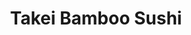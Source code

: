---
layout: place
title: "Takei Bamboo Sushi"
permalink: /new-jersey/wayne/takei-bamboo-sushi.html
stateAbbr: NJ
stateName: New Jersey
cityName: Wayne
place_id: ChIJjxhRc9UDw4kRqD55tRyxGQc
photos:
  - name: >-
      places/ChIJjxhRc9UDw4kRqD55tRyxGQc/photos/AeeoHcKnBddBk500NxHxvaazqzKxacZjVVaPpKCl6gaQzjjZuhcz23S6xn0V2JBJp80xyilAuzAk4biRMirx7a3RJO2iXdYOLpj0e3yrjf-qYYdyJgTRwOG0IxqDd1NYdvjv3RGitpt2YU2f6W9vG0FJG_0V2vvviV4wLBbzZ-l4JJ4XzDhF8BaBw46jQK3KZKh3ZFJ6tIBHqr10YBrKJ2Nk9j932U0wre4TXELr5xfh1eIWV-aMyWfL4DF-wwHVMWlAO48XPtjjAGyLTcQ_-AOQNEMZO3-FjQhYAaPUqt1zDmSaDq9bWrkdfv3UUIi9Nu0P5vXpeYa7CmX_oVwn_zH_nt6prfz20cOcfOzGLLfubR_t7XvPx_2abz-elniCIFEoGp5yp2huzOGZrEW2v2L4AAhtvOK7PsCgYj6J1G6LhaQ
    widthPx: 3024
    heightPx: 4032
    authorAttributions:
      - displayName: Kimberly Tuano
        uri: https://maps.google.com/maps/contrib/117614937536761983072
        photoUri: >-
          https://lh3.googleusercontent.com/a-/ALV-UjWBqtCqIkmzz8lmA5-jHgh5GoeccHbNZKguerANVwwmRfu8RyskaA=s100-p-k-no-mo
    flagContentUri: >-
      https://www.google.com/local/imagery/report/?cb_client=maps_api_places.places_api&image_key=!1e10!2sCIHM0ogKEICAgIDr4Ja6aw&hl=en-US
    googleMapsUri: >-
      https://www.google.com/maps/place//data=!3m4!1e2!3m2!1sCIHM0ogKEICAgIDr4Ja6aw!2e10!4m2!3m1!1s0x89c303d57351188f:0x719b11cb5793ea8
  - name: >-
      places/ChIJjxhRc9UDw4kRqD55tRyxGQc/photos/AeeoHcI7yzPZE_6x5pvaYFoMPIM4-FS--8xXiV3Jrib0aLB-0sYukfDwrZ6pbRFPBv86a5VebFmEV1VwViuZ_pidxI5ZD_DaDTV-tsqAp28nKV_Rkt9X5tlJ_hbdIq7K7nGs71TB4G7SEeHNEr-z3JrHZbU_hpXDtXHEA3LAFGURXVByUpfcNi5-sgpoTd-xTaON1jV3wT_dnyycGpIvs9MZzUXN4VsVqPqIjGsdSDAhatGf5p5w5ana0JLSBAIqIrW6Bt0tJOI0-7DdR9TSwcbuwaVAbZTpJU60Nc5ypAnacsWXr2jOe9TrBUi48akoItH5mxUoiqg2l-UQRs0weIH_DpljQKD3O2JzpmQ720ZdpH_30eFZPC51sVNDRScC-Rfv2rpi9x8tDb1LjefK3dnCo-RGdzVZq-IZsUHcLusA5cmZOq-t
    widthPx: 4032
    heightPx: 1960
    authorAttributions:
      - displayName: Hae Kim
        uri: https://maps.google.com/maps/contrib/107121422858289789450
        photoUri: >-
          https://lh3.googleusercontent.com/a-/ALV-UjVcYGhKSmmrjK_kp3G0gSzMhHDX-nV9dDZn6KUXBfgS5ZdQNfOATA=s100-p-k-no-mo
    flagContentUri: >-
      https://www.google.com/local/imagery/report/?cb_client=maps_api_places.places_api&image_key=!1e10!2sCIHM0ogKEICAgID4mtHklAE&hl=en-US
    googleMapsUri: >-
      https://www.google.com/maps/place//data=!3m4!1e2!3m2!1sCIHM0ogKEICAgID4mtHklAE!2e10!4m2!3m1!1s0x89c303d57351188f:0x719b11cb5793ea8
  - name: >-
      places/ChIJjxhRc9UDw4kRqD55tRyxGQc/photos/AeeoHcK9Nb5Yx_3itUpTk8yX7F4DFcDs4m6S9YJO-x_U1--KHzWKXZmehefmuw8Jeg-Hnh8vITKTiL4JTAsZL8C2okguo-bgtoNBG9ZcvT6FZsbgwoPxXLOtu-dFG0esH6syaUXaSsZh6EZ9bxXHWg4A5CRvpYeOoXy-vwOkty14dnJDzyM7TqPUTB13mte8_rZChEnjzn0xlGh-saal7d2blqJ78lj2DzwVYYcSe1kQcFYaS8cajnKqkMqT657gME0IgPqU90ZcRAD8AfySHNcfUZ4vjsHrNkTRV44ih8N-xsR6VUmxuuXIpCjWXPtmZj5m_adrGFr-bQEiO1oPBEXzA56LfMKGUVNkJriiD_Q6VFnFkX4NExl7G9BzQk4iOMd1t3SzDOHMv9S1kiqKaPH3MaS6Ss28TDUFU3-t8Jxdy9zuk1L8
    widthPx: 3024
    heightPx: 4032
    authorAttributions:
      - displayName: Kimberly Tuano
        uri: https://maps.google.com/maps/contrib/117614937536761983072
        photoUri: >-
          https://lh3.googleusercontent.com/a-/ALV-UjWBqtCqIkmzz8lmA5-jHgh5GoeccHbNZKguerANVwwmRfu8RyskaA=s100-p-k-no-mo
    flagContentUri: >-
      https://www.google.com/local/imagery/report/?cb_client=maps_api_places.places_api&image_key=!1e10!2sCIHM0ogKEICAgIDr4Ja66wE&hl=en-US
    googleMapsUri: >-
      https://www.google.com/maps/place//data=!3m4!1e2!3m2!1sCIHM0ogKEICAgIDr4Ja66wE!2e10!4m2!3m1!1s0x89c303d57351188f:0x719b11cb5793ea8
  - name: >-
      places/ChIJjxhRc9UDw4kRqD55tRyxGQc/photos/AeeoHcJDhDklaaYsx66rs1-XCAR-B8gvn73dXKnK2LBeESpanhrHtb7y8lxQrwNGY7HWdfuiLLiL2OMl75f5Gr6QW0oI0oMQRXCM4d8oo30NwqaHq09rRGwr3KRFvZCPCJc0LtTzjKCmFpXVXKLynGTcF-pnETmMFRplGj1WiYBoiSlqaJQEiVrNBpCIcWfcfydgOqYWS3LP_uQwrW_4-z_ywtiHkGOG7sMQnpxXA2FSN4t-nm9x6oi3BB2XhkxflZ-h-9yOFxpxQXqTJaSVFkPJ5QibwCW4Eg4CPjYLhXg_ny9ZIds2w6yFk5ZlXgLGPhnCEFOCU8Ot1C_vGVs0BjUpxGKlI9BOoCTLOpiifRDwhTR1TGBsSNFud_-8YZf-fRkscnFo2y_Q6DkIQ2X_0pjju-huh3lxLHmMWOzmegqWtSX6ZA
    widthPx: 4000
    heightPx: 3000
    authorAttributions:
      - displayName: Hector Alvarez
        uri: https://maps.google.com/maps/contrib/106977259794674462778
        photoUri: >-
          https://lh3.googleusercontent.com/a-/ALV-UjXK4XMRM84c7ONf37GeOZoVHrPGHeOQbQQglEo1ecFjbWoe1Ui1=s100-p-k-no-mo
    flagContentUri: >-
      https://www.google.com/local/imagery/report/?cb_client=maps_api_places.places_api&image_key=!1e10!2sCIHM0ogKEICAgICek53pEQ&hl=en-US
    googleMapsUri: >-
      https://www.google.com/maps/place//data=!3m4!1e2!3m2!1sCIHM0ogKEICAgICek53pEQ!2e10!4m2!3m1!1s0x89c303d57351188f:0x719b11cb5793ea8
  - name: >-
      places/ChIJjxhRc9UDw4kRqD55tRyxGQc/photos/AeeoHcKVlV71CTv0bakNpxTzt4y_21yYRF4DiqT0hqnbahMTyD34nu2mQzFA0ujFS07nR7YHQr_ivEv0nFTErZEuX4xu-JBUd1XuSJoGCrAlQcvhMN9aR--BxTDBEwWaGM5rYDXTNPu63qlVYWLdTuwQg7ws906tXBBYzaMoYnlV4PCknEKMuuH5RucgXIUexZ4-cLoc-dSpqCQ52ARRROzOWigqZ2-qzvd3yfGJyoilPPQB8gbYq0FtmSKm4J4RZeHsgqW-oECZzZ38R6CnbrOtKUo4bxYEt3Iefa-Llc0N6earJEDApQWFKoX4aSpiLUBlKuwTZ7U7Of4Ypn434ON5hsMBaRpa-VyzKfN9Zp6a4vLD3x-R9yUuFYVmOjiHC99i8OL7klom_6RElKgY0GVU2J37ESMFlTppICnRqjuB2NLSt94
    widthPx: 4000
    heightPx: 3000
    authorAttributions:
      - displayName: Hector Alvarez
        uri: https://maps.google.com/maps/contrib/106977259794674462778
        photoUri: >-
          https://lh3.googleusercontent.com/a-/ALV-UjXK4XMRM84c7ONf37GeOZoVHrPGHeOQbQQglEo1ecFjbWoe1Ui1=s100-p-k-no-mo
    flagContentUri: >-
      https://www.google.com/local/imagery/report/?cb_client=maps_api_places.places_api&image_key=!1e10!2sCIHM0ogKEICAgICek53pkQE&hl=en-US
    googleMapsUri: >-
      https://www.google.com/maps/place//data=!3m4!1e2!3m2!1sCIHM0ogKEICAgICek53pkQE!2e10!4m2!3m1!1s0x89c303d57351188f:0x719b11cb5793ea8
  - name: >-
      places/ChIJjxhRc9UDw4kRqD55tRyxGQc/photos/AeeoHcKVc60xPPCk8Om1MFz_tpUu1XFj107toWF_mT61aB-YdDaM6LCnHIc_lVOfPr8G7hJXpiWFYl-8Ti34GdVS7ME1kxDMemA4B2QNUnxUR28VeCe7AJTXUa2uuyPhilpySNvcOToOyfcQn7czd-seGEvWoJPHBH_MT9xPSM9j9xJVEpgIGg0CmpA_yjlrxPsjYjNJ6ye50hVM6aPA6oA2GPTv10zuKzNQD1L4LQkQxsmPfAvtAPxe0cRu0ap-Y7DcIg267fmokc0w8H1R4AXniYYqnUdmC9QWnhLhs4Yr2Va9qvaSAWoaE4jWx9OUyOozsWY8EZKu_teFNZwdPSwmihcqTbWyjPSODe8MH9x_WOwexB_n1mxWDgDGlNi-mMfy2LnWCvlxS7E3R5pS6UCpM-GswawakCom4DRN7stXZj2AC0A
    widthPx: 1242
    heightPx: 917
    authorAttributions:
      - displayName: Frank Ammirata
        uri: https://maps.google.com/maps/contrib/114933999429833835958
        photoUri: >-
          https://lh3.googleusercontent.com/a/ACg8ocKXmjQhx_eG9vDEgVJ3--NhTwRMgqQhA2pQyJHLRFho_mp0vQ=s100-p-k-no-mo
    flagContentUri: >-
      https://www.google.com/local/imagery/report/?cb_client=maps_api_places.places_api&image_key=!1e10!2sCIHM0ogKEICAgICB1dP6sgE&hl=en-US
    googleMapsUri: >-
      https://www.google.com/maps/place//data=!3m4!1e2!3m2!1sCIHM0ogKEICAgICB1dP6sgE!2e10!4m2!3m1!1s0x89c303d57351188f:0x719b11cb5793ea8
  - name: >-
      places/ChIJjxhRc9UDw4kRqD55tRyxGQc/photos/AeeoHcLmwM-E1Z0gSeTcrdTUuWG2aU7xOtG2W9aVmRfOnLqpgz_V3MCmHpUvjZLDfwhIXNwQzZ4Pow4J1ymGsNFPeVJTg2mpzPb_hRyJe0lGFFimlK3iDTaGglryHb5gAgNJO3JxMb9w5Cea8ZmIgyNx_vjOBwWIZsao_Lww8cSy5DGKngTljCsmEkJHoKcE-_lYNlIXzeD3HQ-sWWbuWZSMQv-rMFbFY3JhlwLmckVTL1aMdQPePYTIx27ZzcjlfrCs3CZjSW2zUJUmZhoA4LbsUfc2RsSaAChocHqxIGmcI_9dBDNe1Chs7-GGHexa40ynIVpVwmKpGTn4bK32oSk62Pr23DGIUEpWKidOK3uUKKhwYgT1MPkUeUN5kzUU4QIcRjnS3dwsgmKwPJ-S7h03is9pcig1-M9f5MCjbgwxKbgvK4M
    widthPx: 4032
    heightPx: 3024
    authorAttributions:
      - displayName: Kimberly Tuano
        uri: https://maps.google.com/maps/contrib/117614937536761983072
        photoUri: >-
          https://lh3.googleusercontent.com/a-/ALV-UjWBqtCqIkmzz8lmA5-jHgh5GoeccHbNZKguerANVwwmRfu8RyskaA=s100-p-k-no-mo
    flagContentUri: >-
      https://www.google.com/local/imagery/report/?cb_client=maps_api_places.places_api&image_key=!1e10!2sCIHM0ogKEICAgIDr4Ja6qwE&hl=en-US
    googleMapsUri: >-
      https://www.google.com/maps/place//data=!3m4!1e2!3m2!1sCIHM0ogKEICAgIDr4Ja6qwE!2e10!4m2!3m1!1s0x89c303d57351188f:0x719b11cb5793ea8
  - name: >-
      places/ChIJjxhRc9UDw4kRqD55tRyxGQc/photos/AeeoHcJowR6XcCjoSiEvFpJ7mrQfxp64YS52JPqoM7_fyS5upHCAGV5fsnu_xuw4hLzyny4PcO2r2kk_rg0gS8FQd4D9ZqUBOmC3cD6R4-GRT9Ts84QKsEFGXQMrEJLtq0ZHndOJscej926-sjYWxmGw9xDfFD8Gs8q7bwbpjWYz7UgwKA2UfqAZGiK1slIWDsT32W9kLRjWKxBiJkd2ThTsAqDLuuA9j9g9nWEpaBa5rKmZCbFh7ge1SRaivil_AcH8QAMaI7p3fjbGjOOZMyrcJvqb882nSEJ8U-bhv__BLRW7h9q2fenv6t4PmDjQmczSKtYJsPjwrM-PVZ05BDvWHoy_SZX0rAyRGK4R8-ISe_8ocIilxCKMh0GXvskE2R43yd8ZfA_YhVrSFg37jdd1I2A5YfdfFsaFUhNu0or5qm8
    widthPx: 1600
    heightPx: 900
    authorAttributions:
      - displayName: Girthlin
        uri: https://maps.google.com/maps/contrib/101169753682194706113
        photoUri: >-
          https://lh3.googleusercontent.com/a-/ALV-UjVAYWKicQwGNJdwrFYjWGJhn47v9C0CMk9TAf7__s0wst6ZpcNB=s100-p-k-no-mo
    flagContentUri: >-
      https://www.google.com/local/imagery/report/?cb_client=maps_api_places.places_api&image_key=!1e10!2sCIHM0ogKEICAgICExcKTeg&hl=en-US
    googleMapsUri: >-
      https://www.google.com/maps/place//data=!3m4!1e2!3m2!1sCIHM0ogKEICAgICExcKTeg!2e10!4m2!3m1!1s0x89c303d57351188f:0x719b11cb5793ea8
  - name: >-
      places/ChIJjxhRc9UDw4kRqD55tRyxGQc/photos/AeeoHcIY3UDKqiIhhUqgUL3dzxszZudenzEC3TD86ArP-Ak85HcBmyoFQpIbQUkXQEHRitWN4rkm12nILqmWASpaSkvvPaBV2JUSD98zsNfpF2X_0jCiUQq92SrH6nXSFXfplBKFt-j7xzwSTiaFIBhkiWAMXG3f58cQFsY9W8ML_sLFzLQvmDkGG2KYDTgS5Mxogwp71IVvtgrIitF-22Rz1CkvBzUpG8cbxatQcye34R73OF_dDGAHIMEDHWpw90Vk6fUnW5QEpF5rtXRwGe3_sOaP2VOcYNGHYv3ZCFuPpQ0L8gbGeSlANpvrG9xe6nCl5n9pHtVvuHLUggCMy95np8BRRtiWcobrHHj8AWukOl2IOdqAetHd8nGGaAXPTuCBXCOKFXi0D1Q467hCQt7WpQl7P2EfiQGX2Yrt80QQvh-O438q
    widthPx: 4000
    heightPx: 3000
    authorAttributions:
      - displayName: Hector Alvarez
        uri: https://maps.google.com/maps/contrib/106977259794674462778
        photoUri: >-
          https://lh3.googleusercontent.com/a-/ALV-UjXK4XMRM84c7ONf37GeOZoVHrPGHeOQbQQglEo1ecFjbWoe1Ui1=s100-p-k-no-mo
    flagContentUri: >-
      https://www.google.com/local/imagery/report/?cb_client=maps_api_places.places_api&image_key=!1e10!2sCIHM0ogKEICAgICek53p4QE&hl=en-US
    googleMapsUri: >-
      https://www.google.com/maps/place//data=!3m4!1e2!3m2!1sCIHM0ogKEICAgICek53p4QE!2e10!4m2!3m1!1s0x89c303d57351188f:0x719b11cb5793ea8
  - name: >-
      places/ChIJjxhRc9UDw4kRqD55tRyxGQc/photos/AeeoHcI7vptZP_qtoiZeJHKL-6qqkCF_0PBrs5JAmStXdpTxkdlUyT0Lx__61d8Q9ZBKHIG4773ls6ZpbWizROohiQjRMozS_KW_E2rw4h8IsxgNTAqfUwUz0a5z7usP8am45QdN9qay6ENPtazgC3sE_M3lWyvmrwhPl9oPHsy6Y6eLJiDgTDS9JqkQYD6lSLnD8Dfijjm6oLpvW5P7a1rKdmlsBbgRxmRg66BJQWneXI4mU27kN49_OiNZNcNUyhAjtUWq2O7mfYm_P8c_wz8VjWmsTvMiH5BftMC1hcyLeaOHb_5oE4-jHkurmo5HTtd78bSImZzUI6thKc96l-W8KptdPXc_y4Bi4WC_yaYtvBKYtabui0byt409fER5IBJLu9vISzhiotQw9HYFvtDT_OyzbrEsv90JHN_f86fbCE_pmxQ-
    widthPx: 1600
    heightPx: 900
    authorAttributions:
      - displayName: Girthlin
        uri: https://maps.google.com/maps/contrib/101169753682194706113
        photoUri: >-
          https://lh3.googleusercontent.com/a-/ALV-UjVAYWKicQwGNJdwrFYjWGJhn47v9C0CMk9TAf7__s0wst6ZpcNB=s100-p-k-no-mo
    flagContentUri: >-
      https://www.google.com/local/imagery/report/?cb_client=maps_api_places.places_api&image_key=!1e10!2sCIHM0ogKEICAgICExbKZ7AE&hl=en-US
    googleMapsUri: >-
      https://www.google.com/maps/place//data=!3m4!1e2!3m2!1sCIHM0ogKEICAgICExbKZ7AE!2e10!4m2!3m1!1s0x89c303d57351188f:0x719b11cb5793ea8
address: 142 US-202, Wayne, NJ 07470, USA
street: 142 US-202
city: Wayne
state: NJ
zip: '07470'
country: USA
neighborhood: null
latitude: '40.915025'
longitude: '-74.266724'
accessibility_options:
  wheelchairAccessibleParking: true
  wheelchairAccessibleEntrance: true
  wheelchairAccessibleRestroom: true
  wheelchairAccessibleSeating: true
business_status: OPERATIONAL
name: Takei Bamboo Sushi
google_maps_links:
  directionsUri: >-
    https://www.google.com/maps/dir//''/data=!4m7!4m6!1m1!4e2!1m2!1m1!1s0x89c303d57351188f:0x719b11cb5793ea8!3e0
  placeUri: https://maps.google.com/?cid=511634769545084584
  writeAReviewUri: >-
    https://www.google.com/maps/place//data=!4m3!3m2!1s0x89c303d57351188f:0x719b11cb5793ea8!12e1
  reviewsUri: >-
    https://www.google.com/maps/place//data=!4m4!3m3!1s0x89c303d57351188f:0x719b11cb5793ea8!9m1!1b1
  photosUri: >-
    https://www.google.com/maps/place//data=!4m3!3m2!1s0x89c303d57351188f:0x719b11cb5793ea8!10e5
primary_type: Sushi Restaurant
opening_hours:
  regular: null
  current: null
secondary_opening_hours:
  regular:
    weekdayDescriptions: null
    type: null
  current:
    weekdayDescriptions: null
    type: null
phone: (973) 997-8852
price_level: null
price_range: $20 &ndash; $30
rating: '4.6'
rating_count: 121
website: http://bambootakeisushi.com/
description: null
reviews:
  - name: >-
      places/ChIJjxhRc9UDw4kRqD55tRyxGQc/reviews/ChZDSUhNMG9nS0VJQ0FnSURyNEphNmN3EAE
    relativePublishTimeDescription: 9 months ago
    rating: 4
    text:
      text: >-
        pretty decent and good sushi spot. My local sushi place is closed on
        Tuesdays so im glad Takei is open those days.


        First visit and i didnt expect inside to be spacious. Its pretty clean
        and well kempt too. Took about 30mins to get order ready for pickup but
        understandable since i didnt really see a lot of staff.


        Sushi was fresh and tasted pretty good. We had the Takei special but I
        feel like ive tried those before (from other places) so wasnt really
        surprised. I was looking for something new or creative so im hoping to
        try more from the menu especially from the specials. Place has been here
        for a long time and for good reason. Glad I gave it a go!
      languageCode: en
    originalText:
      text: >-
        pretty decent and good sushi spot. My local sushi place is closed on
        Tuesdays so im glad Takei is open those days.


        First visit and i didnt expect inside to be spacious. Its pretty clean
        and well kempt too. Took about 30mins to get order ready for pickup but
        understandable since i didnt really see a lot of staff.


        Sushi was fresh and tasted pretty good. We had the Takei special but I
        feel like ive tried those before (from other places) so wasnt really
        surprised. I was looking for something new or creative so im hoping to
        try more from the menu especially from the specials. Place has been here
        for a long time and for good reason. Glad I gave it a go!
      languageCode: en
    authorAttribution:
      displayName: Kimberly Tuano
      uri: https://www.google.com/maps/contrib/117614937536761983072/reviews
      photoUri: >-
        https://lh3.googleusercontent.com/a-/ALV-UjWBqtCqIkmzz8lmA5-jHgh5GoeccHbNZKguerANVwwmRfu8RyskaA=s128-c0x00000000-cc-rp-mo-ba6
    publishTime: '2024-07-13T03:15:20.060725Z'
    flagContentUri: >-
      https://www.google.com/local/review/rap/report?postId=ChZDSUhNMG9nS0VJQ0FnSURyNEphNmN3EAE&d=17924085&t=1
    googleMapsUri: >-
      https://www.google.com/maps/reviews/data=!4m6!14m5!1m4!2m3!1sChZDSUhNMG9nS0VJQ0FnSURyNEphNmN3EAE!2m1!1s0x89c303d57351188f:0x719b11cb5793ea8
  - name: >-
      places/ChIJjxhRc9UDw4kRqD55tRyxGQc/reviews/ChdDSUhNMG9nS0VJQ0FnSURGc29IeXJnRRAB
    relativePublishTimeDescription: 9 months ago
    rating: 5
    text:
      text: >-
        Accidentally found this spot, turned out to be the best experience!


        Service here 10/10

        Had an amazing time

        *Special thanks to the chef for being so considerate and making a roll
        with cooked salmon for my mom. She doesn’t like eating raw fish.


        Definitely my new go to spot in NJ 🥰
      languageCode: en
    originalText:
      text: >-
        Accidentally found this spot, turned out to be the best experience!


        Service here 10/10

        Had an amazing time

        *Special thanks to the chef for being so considerate and making a roll
        with cooked salmon for my mom. She doesn’t like eating raw fish.


        Definitely my new go to spot in NJ 🥰
      languageCode: en
    authorAttribution:
      displayName: Ting Liu
      uri: https://www.google.com/maps/contrib/111365077158907091904/reviews
      photoUri: >-
        https://lh3.googleusercontent.com/a-/ALV-UjXn2S7dLb1LgKr9q80pZdgNK8-bfTN8nFEjV3YcYrXEYOpnGaY=s128-c0x00000000-cc-rp-mo-ba2
    publishTime: '2024-07-04T19:40:47.733568Z'
    flagContentUri: >-
      https://www.google.com/local/review/rap/report?postId=ChdDSUhNMG9nS0VJQ0FnSURGc29IeXJnRRAB&d=17924085&t=1
    googleMapsUri: >-
      https://www.google.com/maps/reviews/data=!4m6!14m5!1m4!2m3!1sChdDSUhNMG9nS0VJQ0FnSURGc29IeXJnRRAB!2m1!1s0x89c303d57351188f:0x719b11cb5793ea8
  - name: >-
      places/ChIJjxhRc9UDw4kRqD55tRyxGQc/reviews/ChZDSUhNMG9nS0VJQ0FnSUNlazUyeUNREAE
    relativePublishTimeDescription: 2 years ago
    rating: 5
    text:
      text: >-
        I love this place. Been here twice as of 9/22/22. It’s sorda like a
        hidden little gem. Located in a small plaza and there’s always parking.
        It’s super low key, very clean, sweet and cozy. The service is fast and
        the food is delicious. I already have my “ top sushi spots”  that I
        adore  in NJ but this one is now added to the list ♥️.
      languageCode: en
    originalText:
      text: >-
        I love this place. Been here twice as of 9/22/22. It’s sorda like a
        hidden little gem. Located in a small plaza and there’s always parking.
        It’s super low key, very clean, sweet and cozy. The service is fast and
        the food is delicious. I already have my “ top sushi spots”  that I
        adore  in NJ but this one is now added to the list ♥️.
      languageCode: en
    authorAttribution:
      displayName: Layla Perdomo
      uri: https://www.google.com/maps/contrib/111539103951987199058/reviews
      photoUri: >-
        https://lh3.googleusercontent.com/a-/ALV-UjUIVRsIy2LeGj7hRAkdp_6qxoZaGW593QTVeHBsP9iTEUK6XXMqmg=s128-c0x00000000-cc-rp-mo-ba4
    publishTime: '2022-09-22T22:23:55.807803Z'
    flagContentUri: >-
      https://www.google.com/local/review/rap/report?postId=ChZDSUhNMG9nS0VJQ0FnSUNlazUyeUNREAE&d=17924085&t=1
    googleMapsUri: >-
      https://www.google.com/maps/reviews/data=!4m6!14m5!1m4!2m3!1sChZDSUhNMG9nS0VJQ0FnSUNlazUyeUNREAE!2m1!1s0x89c303d57351188f:0x719b11cb5793ea8
  - name: >-
      places/ChIJjxhRc9UDw4kRqD55tRyxGQc/reviews/ChZDSUhNMG9nS0VJQ0FnSUNSNUtIWmFnEAE
    relativePublishTimeDescription: 2 years ago
    rating: 5
    text:
      text: >-
        Great traditional Japanese spot with first-class service. Was shocking
        find we found randomly. All the fish was very fresh, sweet, not fishy at
        all. The salmon was my favorite, tender and buttery. Rolls were tight,
        well rolled. There was a surprising amount of free stuff: edamame, miso
        soup, special roll, and even free ice cream mochi with the check. I felt
        like a celebrity. It's rare to see places offering complimentary items
        much anymore. Their customer service here is on par with Japan,
        definitely coming back. I love the ceramic tea cups here also.


        I was having a really bad week. Thank you so much to this place for the
        healing happy experience. 😊
      languageCode: en
    originalText:
      text: >-
        Great traditional Japanese spot with first-class service. Was shocking
        find we found randomly. All the fish was very fresh, sweet, not fishy at
        all. The salmon was my favorite, tender and buttery. Rolls were tight,
        well rolled. There was a surprising amount of free stuff: edamame, miso
        soup, special roll, and even free ice cream mochi with the check. I felt
        like a celebrity. It's rare to see places offering complimentary items
        much anymore. Their customer service here is on par with Japan,
        definitely coming back. I love the ceramic tea cups here also.


        I was having a really bad week. Thank you so much to this place for the
        healing happy experience. 😊
      languageCode: en
    authorAttribution:
      displayName: Loni
      uri: https://www.google.com/maps/contrib/112384680069000284539/reviews
      photoUri: >-
        https://lh3.googleusercontent.com/a-/ALV-UjV5r1sSxxo70rxdhl_Nzck9kjBxKo9Xi9TjO_8UiN3WCDY7f_YpiA=s128-c0x00000000-cc-rp-mo-ba4
    publishTime: '2023-03-25T19:32:32.324649Z'
    flagContentUri: >-
      https://www.google.com/local/review/rap/report?postId=ChZDSUhNMG9nS0VJQ0FnSUNSNUtIWmFnEAE&d=17924085&t=1
    googleMapsUri: >-
      https://www.google.com/maps/reviews/data=!4m6!14m5!1m4!2m3!1sChZDSUhNMG9nS0VJQ0FnSUNSNUtIWmFnEAE!2m1!1s0x89c303d57351188f:0x719b11cb5793ea8
  - name: >-
      places/ChIJjxhRc9UDw4kRqD55tRyxGQc/reviews/ChZDSUhNMG9nS0VJQ0FnSUNCMWRQNlVnEAE
    relativePublishTimeDescription: 2 years ago
    rating: 5
    text:
      text: >-
        I’ve been coming to this wonderful place for over 15 years ! I’ve got to
        say I’ve had sushi in a long list of places. This is the place to go for
        amazing quality sushi , always fresh and beautifully prepared dishes.
        The owners are extremely friendly and professional. I LOVE this
        place!!!! Worth the hour drive I take and I crave the food here. Can’t
        wait to go back. Love you guys!
      languageCode: en
    originalText:
      text: >-
        I’ve been coming to this wonderful place for over 15 years ! I’ve got to
        say I’ve had sushi in a long list of places. This is the place to go for
        amazing quality sushi , always fresh and beautifully prepared dishes.
        The owners are extremely friendly and professional. I LOVE this
        place!!!! Worth the hour drive I take and I crave the food here. Can’t
        wait to go back. Love you guys!
      languageCode: en
    authorAttribution:
      displayName: Frank Ammirata
      uri: https://www.google.com/maps/contrib/114933999429833835958/reviews
      photoUri: >-
        https://lh3.googleusercontent.com/a/ACg8ocKXmjQhx_eG9vDEgVJ3--NhTwRMgqQhA2pQyJHLRFho_mp0vQ=s128-c0x00000000-cc-rp-mo
    publishTime: '2022-12-31T13:41:03.169961Z'
    flagContentUri: >-
      https://www.google.com/local/review/rap/report?postId=ChZDSUhNMG9nS0VJQ0FnSUNCMWRQNlVnEAE&d=17924085&t=1
    googleMapsUri: >-
      https://www.google.com/maps/reviews/data=!4m6!14m5!1m4!2m3!1sChZDSUhNMG9nS0VJQ0FnSUNCMWRQNlVnEAE!2m1!1s0x89c303d57351188f:0x719b11cb5793ea8
parking_options:
  freeParkingLot: true
  freeStreetParking: true
payment_options:
  acceptsCreditCards: true
  acceptsDebitCards: true
  acceptsCashOnly: false
  acceptsNfc: true
allow_dogs: null
curbside_pickup: null
delivery: true
dine_in: true
good_for_children: true
good_for_groups: null
good_for_sports: false
live_music: false
menu_for_children: null
outdoor_seating: false
reservable: true
restroom: true
serves_beer: false
serves_breakfast: false
serves_brunch: false
serves_cocktails: false
serves_coffee: null
serves_dinner: true
serves_dessert: true
serves_lunch: true
serves_vegetarian_food: null
serves_wine: false
takeout: true

---